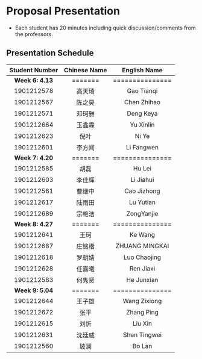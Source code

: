 # Proposal Presentation 
* Each student has 20 minutes including quick discussion/comments from the professors.

## Presentation Schedule
Student Number | Chinese Name | English Name
:---:|:---:|:---:
**Week 6: 4.13** | ======= | ===============
1901212578 | 高天琦 | Gao Tianqi
1901212567 | 陈之昊 | Chen Zhihao
1901212571 | 邓珂雅 | Deng Keya
1901212664 | 玉鑫霖 | Yu Xinlin
1901212623 | 倪叶 | Ni Ye
1901212601 | 李方闻 | Li Fangwen
**Week 7: 4.20** | ======= | ===============
1901212585 | 胡磊 | Hu Lei
1901212603 | 李佳辉 | Li Jiahui
1901212561 | 曹继中 | Cao Jizhong
1901212617 | 陆雨田 | Lu Yutian
1901212689 | 宗艳洁 | ZongYanjie
**Week 8: 4.27** | ======= | ===============
1901212641 | 王珂 | Ke Wang
1901212687 | 庄铭楷 | ZHUANG MINGKAI
1901212618 | 罗朝婧 | Luo Chaojing
1901212628 | 任嘉曦 | Ren Jiaxi
1901212583 | 何隽贤 | He Junxian
**Week 9: 5.04** | ======= | ===============
1901212644 | 王子雄 | Wang Zixiong
1901212672 | 张平 | Zhang Ping
1901212615 | 刘忻 | Liu Xin
1901212631 | 沈廷威 | Shen Tingwei
1901212560 | 玻澜 | Bo Lan
